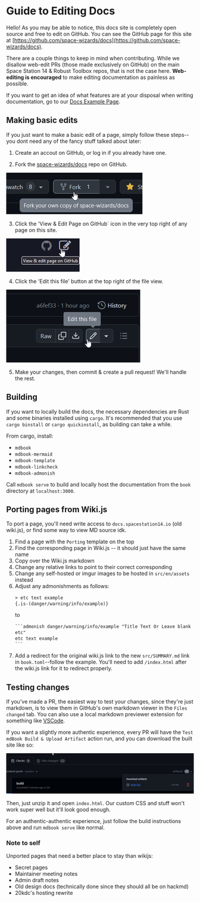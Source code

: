 # Guide to Editing Docs

Hello! As you may be able to notice, this docs site is completely open source and free to edit on GitHub. You can see the GitHub page for this site at [https://github.com/space-wizards/docs](https://github.com/space-wizards/docs).

There are a couple things to keep in mind when contributing. While we disallow web-edit PRs (those made exclusively on GitHub) on the main Space Station 14 & Robust Toolbox repos, that is not the case here. **Web-editing is encouraged** to make editing documentation as painless as possible.

If you want to get an idea of what features are at your disposal when writing documentation, go to our [Docs Example Page](./docs-example-page.md).

## Making basic edits

If you just want to make a basic edit of a page, simply follow these steps--you dont need any of the fancy stuff talked about later:

1. Create an accout on GitHub, or log in if you already have one.

2. Fork the [space-wizards/docs](https://github.com/space-wizards/docs) repo on GitHub.

![](../assets/images/meta-create-fork.png)

3. Click the 'View & Edit Page on GitHub` icon in the very top right of any page on this site.

![](../assets/images/meta-edit-page-button.png)

4. Click the 'Edit this file' button at the top right of the file view.

![](../assets/images/meta-edit-file.png)

5. Make your changes, then commit & create a pull request! We'll handle the rest.

## Building

If you want to locally build the docs, the necessary dependencies are Rust and some binaries installed using `cargo`. It's recommended that you use `cargo binstall` or `cargo quickinstall`, as building can take a while.

From cargo, install:
- `mdbook`
- `mdbook-mermaid`
- `mdbook-template`
- `mdbook-linkcheck`
- `mdbook-admonish`

Call `mdbook serve` to build and locally host the documentation from the `book` directory at `localhost:3000`.

## Porting pages from Wiki.js

To port a page, you'll need write access to `docs.spacestation14.io` (old wiki.js), or find some way to view MD source idk.

1. Find a page with the `Porting` template on the top
2. Find the corresponding page in Wiki.js -- it should just have the same name 
3. Copy over the Wiki.js markdown
4. Change any relative links to point to their correct corresponding
5. Change any self-hosted or imgur images to be hosted in `src/en/assets` instead
6. Adjust any admonishments as follows:
    ``````
    > etc text example
    {.is-(danger/warning/info/example)}
    ``````
    to
    ``````
    ```admonish danger/warning/info/example "Title Text Or Leave blank etc"
    etc text example
    ```
    ``````
7. Add a redirect for the original wiki.js link to the new `src/SUMMARY.md` link in `book.toml`--follow the example. You'll need to add `/index.html` after the wiki.js link for it to redirect properly.

## Testing changes

If you've made a PR, the easiest way to test your changes, since they're just markdown, is to view them in GitHub's own markdown viewer in the `Files changed` tab. You can also use a local markdown previewer extension for something like [VSCode](https://marketplace.visualstudio.com/items?itemName=shd101wyy.markdown-preview-enhanced). 

If you want a slightly more authentic experience, every PR will have the `Test mdBook Build & Upload Artifact` action run, and you can download the built site like so:

![](../assets/images/meta-artifact-download.png)

Then, just unzip it and open `index.html`. Our custom CSS and stuff won't work super well but it'll look good enough.

For an authentic-authentic experience, just follow the build instructions above and run `mdbook serve` like normal.

### Note to self

Unported pages that need a better place to stay than wikijs:
- Secret pages
- Maintainer meeting notes
- Admin draft notes
- Old design docs (technically done since they should all be on hackmd)
- 20kdc's hosting rewrite